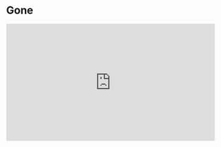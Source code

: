 # Gone

<iframe width="560" height="315" src="https://www.youtube.com/embed/HsM_VmN6ytk" frameborder="0" allow="accelerometer; autoplay; encrypted-media; gyroscope; picture-in-picture" allowfullscreen></iframe>
